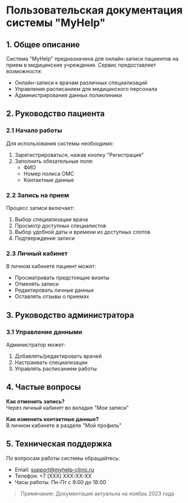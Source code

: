 # Пользовательская документация системы "MyHelp"

## 1. Общее описание
Система "MyHelp" предназначена для онлайн-записи пациентов на прием в медицинские учреждения. Сервис предоставляет возможности:

- Онлайн-записи к врачам различных специализаций
- Управления расписанием для медицинского персонала
- Администрирования данных поликлиники

## 2. Руководство пациента

### 2.1 Начало работы
Для использования системы необходимо:

1. Зарегистрироваться, нажав кнопку "Регистрация"
2. Заполнить обязательные поля:
    - ФИО
    - Номер полиса ОМС
    - Контактные данные

### 2.2 Запись на прием
Процесс записи включает:

1. Выбор специализации врача
2. Просмотр доступных специалистов
3. Выбор удобной даты и времени из доступных слотов
4. Подтверждение записи

### 2.3 Личный кабинет
В личном кабинете пациент может:

- Просматривать предстоящие визиты
- Отменять записи
- Редактировать личные данные
- Оставлять отзывы о приемах


## 3. Руководство администратора

### 3.1 Управление данными
Администратор может:

1. Добавлять/редактировать врачей
2. Настраивать специализации
3. Управлять расписанием работы


## 4. Частые вопросы

**Как отменить запись?**  
Через личный кабинет во вкладке "Мои записи"


**Как изменить контактные данные?**  
В личном кабинете в разделе "Мой профиль"

## 5. Техническая поддержка

По вопросам работы системы обращайтесь:

- Email: support@myhelp-clinic.ru
- Телефон: +7 (XXX) XXX-XX-XX
- Часы работы: Пн-Пт с 9:00 до 18:00

> Примечание: Документация актуальна на ноябрь 2023 года
